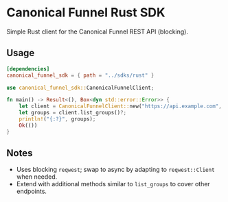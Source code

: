 # Canonical Funnel Rust SDK

Simple Rust client for the Canonical Funnel REST API (blocking).

## Usage

```toml
[dependencies]
canonical_funnel_sdk = { path = "../sdks/rust" }
```

```rust
use canonical_funnel_sdk::CanonicalFunnelClient;

fn main() -> Result<(), Box<dyn std::error::Error>> {
    let client = CanonicalFunnelClient::new("https://api.example.com", Some("api-key"))?;
    let groups = client.list_groups()?;
    println!("{:?}", groups);
    Ok(())
}
```

## Notes

- Uses blocking `reqwest`; swap to async by adapting to `reqwest::Client` when needed.
- Extend with additional methods similar to `list_groups` to cover other endpoints.
